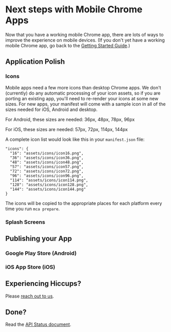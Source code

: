 # Next steps with Mobile Chrome Apps

Now that you have a working mobile Chrome app, there are lots of ways to improve the experience on mobile devices. (If you don't yet have a working mobile Chrome app, go back to the [Getting Started Guide](GettingStarted.md).)

## Application Polish

### Icons

Mobile apps need a few more icons than desktop Chrome apps. We don't (currently) do any automatic processing of your icon assets, so if you are porting an existing app, you'll need to re-render your icons at some new sizes. For new apps, your manifest will come with a sample icon in all of the sizes needed for iOS, Android and desktop.

For Android, these sizes are needed:
    36px, 48px, 78px, 96px

For iOS, these sizes are needed:
    57px, 72px, 114px, 144px

A complete icon list would look like this in your `manifest.json` file:

    "icons": {
      "16": "assets/icons/icon16.png",
      "36": "assets/icons/icon36.png",
      "48": "assets/icons/icon48.png",
      "57": "assets/icons/icon57.png",
      "72": "assets/icons/icon72.png",
      "96": "assets/icons/icon96.png",
      "114": "assets/icons/icon114.png",
      "128": "assets/icons/icon128.png",
      "144": "assets/icons/icon144.png"
    }

The icons will be copied to the appropriate places for each platform every time you run `mca prepare`.

### Splash Screens

## Publishing your App

### Google Play Store (Android)

### iOS App Store (iOS)

## Experiencing Hiccups?

Please [reach out to us](mailto:mobile-chrome-apps@googlegroups.com).

## Done?

Read the [API Status document](APIStatus.md).
